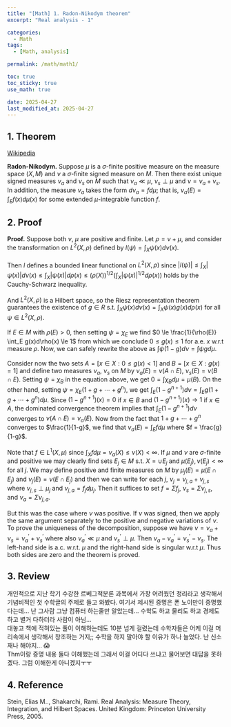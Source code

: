 ```yaml
---
title: "[Math] 1. Radon-Nikodym theorem"
excerpt: "Real analysis - 1"

categories:
  - Math
tags:
  - [Math, analysis]

permalink: /math/math1/

toc: true
toc_sticky: true
use_math: true

date: 2025-04-27
last_modified_at: 2025-04-27
---
```


## 1. Theorem
[Wikipedia](https://en.wikipedia.org/wiki/Radon%E2%80%93Nikodym_theorem)
<br>

__Radon-Nikodym.__ Suppose $\mu$ is a $\sigma$-finite positive measure on the measure space $(X, M)$ and $\nu$ a $\sigma$-finite signed measure on $M$. Then there exist unique signed measures $\nu_a$ and $\nu_s$ on $M$ such that $\nu_a \ll \mu$, $\nu_s \perp \mu$ and $\nu = \nu_a + \nu_s$. In addition, the measure $\nu_a$ takes the form $d\nu_a = fd\mu$; that is, $\nu_a(E) = \int_E f(x)d\mu(x)$ for some extended $\mu$-integrable function $f$.

## 2. Proof
__Proof.__ Suppose both $\nu$, $\mu$ are positive and finite. Let $\rho = \nu + \mu$, and consider the transformation on $L^2(X, \rho)$ defined by $l(\psi) = \int_X \psi(x)d\nu(x)$. 
<br><br> Then $l$ defines a bounded linear functional on $L^2(X, \rho)$ since $|l(\psi)| \le \int_X|\psi(x)|d\nu(x) \le \int_X|\psi(x)|d\rho(x) \le (\rho(X))^{1/2}(\int_X|\psi(x)|^{1/2}d\rho(x))$ holds by the Cauchy-Schwarz inequality. 
<br><br> And $L^2(X, \rho)$ is a Hilbert space, so the Riesz representation theorem guarantees the existence of $g \in R$ s.t. $\int_X\psi(x)d\nu(x) = \int_X\psi(x)g(x)d\rho(x)$ for all $\psi \in L^2(X, \rho)$. 
<br><br> If $E \in M$ with $\rho(E)>0$, then setting $\psi = \chi_E$ we find $0 \le \frac{1}{\rho(E)} \int_E g(x)d\rho(x) \le 1$ from which we conclude $0 \le g(x) \le 1$ for a.e. $x$ w.r.t measure $\rho$. Now, we can safely rewrite the above as $\int \psi(1-g)d\nu = \int \psi g d\mu$. 
<br><br> Consider now the two sets $A = [x \in X : 0 \le g(x) < 1]$ and $B = [x \in X : g(x) = 1]$ and define two measures $\nu_a$, $\nu_s$ on $M$ by $\nu_a(E) = \nu(A \cap E)$,  $\nu_s(E) = \nu(B \cap E)$. Setting $\psi = \chi_B$ in the equation above, we get $0 = \int \chi_B d\mu = \mu(B)$. On the other hand, setting $\psi = \chi_E(1+g+\cdots+g^n)$, we get $\int_E(1-g^{n+1})d\nu = \int_E g(1 + g + \cdots + g^n)d\mu$. Since $(1-g^{n+1})(x) = 0$ if $x \in B$ and $(1-g^{n+1})(x) \rightarrow 1$ if $x \in A$, the dominated convergence theorem implies that $\int_E(1-g^{n+1})d\nu$ converges to $\nu(A \cap E) = \nu_a(E)$. Now from the fact that $1 + g + \cdots + g^n$ converges to $\frac{1}{1-g}$, we find that $\nu_a(E) = \int_E f d \mu$ where $f = \frac{g}{1-g}$. 
<br><br> Note that $f \in L^1(X, \mu)$ since $\int_X f d \mu= \nu_a(X) \le \nu(X) < \infty$. If $\mu$ and $\nu$ are $\sigma$-finite and positive we may clearly find sets $E_j \in M$ s.t. $X = \cup E_j$ and $\mu(E_j), \nu(E_j) < \infty$ for all $j$. We may define positive and finite measures on $M$ by $\mu_j(E) = \mu(E \cap E_j)$ and $\nu_j(E) = \nu(E \cap E_j)$ and then we can write for each $j$, $\nu_j = \nu_{j, a} + \nu_{j, s}$ where $\nu_{j, s} \perp \mu_j$ and $\nu_{j, a} = f_j d\mu_j$. Then it suffices to set $f = \Sigma f_j$, $\nu_s = \Sigma \nu_{j, s}$, and $\nu_a = \Sigma \nu_{j, a}$. 
<br><br> But this was the case where $\nu$ was positive. If $\nu$ was signed, then we apply the same argument separately to the positive and negative variations of $\nu$. To prove the uniqueness of the decomposition, suppose we have $\nu = \nu_a + \nu_s = \nu^{'}_a + \nu^{'}_s$ where also $\nu^{'}_a \ll \mu$ and $\nu^{'}_s \perp \mu$. Then $\nu_a - \nu^{'}_a = \nu^{'}_s - \nu_s$. The left-hand side is a.c. w.r.t. $\mu$ and the right-hand side is singular w.r.t $\mu$. Thus both sides are zero and the theorem is proved. 

## 3. Review
개인적으로 지난 학기 수강한 르베그적분론 과목에서 가장 어려웠던 정리라고 생각해서 기념비적인 첫 수학글의 주제로 들고 와봤다. 여기서 제시된 증명은 폰 노이만이 증명했다는데... 난 그사람 그냥 컴퓨터 하는줄만 알았는데... 수학도 하고 물리도 하고 경제도 하고 별거 다하더라 사람이 아님... 
<br> 대놓고 책에 적혀있는 풀이 이해하는데도 10분 넘게 걸렸는데 수학자들은 어케 이걸 머리속에서 생각해서 창조하는 거지;; 수학을 하지 말아야 할 이유가 하나 늘었다. 난 신소재나 해야지... 😱
<br> Thm이랑 증명 내용 둘다 이해했는데 그래서 이걸 어디다 쓰냐고 물어보면 대답을 못하겠다. 그럼 이해한게 아니겠지ㅜㅜ

## 4. Reference
Stein, Elias M.., Shakarchi, Rami. Real Analysis: Measure Theory, Integration, and Hilbert Spaces. United Kingdom: Princeton University Press, 2005.